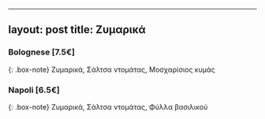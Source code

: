 
---
layout: post
title: Ζυμαρικά
---

### Bolognese [7.5€]

{: .box-note}
Ζυμαρικά, Σάλτσα ντομάτας, Μοσχαρίσιος κυμάς

### Napoli [6.5€]

{: .box-note}
Ζυμαρικά, Σάλτσα ντομάτας, Φύλλα βασιλικού
